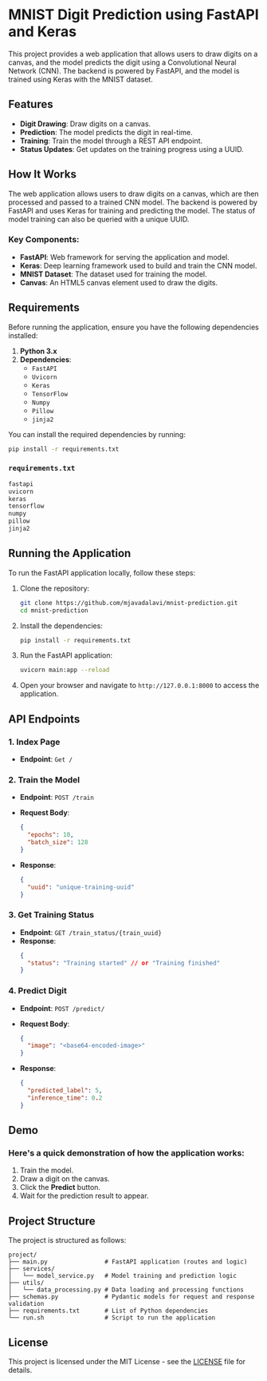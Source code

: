 
# MNIST Digit Prediction using FastAPI and Keras

This project provides a web application that allows users to draw digits on a canvas, and the model predicts the digit using a Convolutional Neural Network (CNN). The backend is powered by FastAPI, and the model is trained using Keras with the MNIST dataset.

## Features
- **Digit Drawing**: Draw digits on a canvas.
- **Prediction**: The model predicts the digit in real-time.
- **Training**: Train the model through a REST API endpoint.
- **Status Updates**: Get updates on the training progress using a UUID.

## How It Works

The web application allows users to draw digits on a canvas, which are then processed and passed to a trained CNN model. The backend is powered by FastAPI and uses Keras for training and predicting the model. The status of model training can also be queried with a unique UUID.

### Key Components:
- **FastAPI**: Web framework for serving the application and model.
- **Keras**: Deep learning framework used to build and train the CNN model.
- **MNIST Dataset**: The dataset used for training the model.
- **Canvas**: An HTML5 canvas element used to draw the digits.

## Requirements

Before running the application, ensure you have the following dependencies installed:

1. **Python 3.x**
2. **Dependencies**:
   - `FastAPI`
   - `Uvicorn`
   - `Keras`
   - `TensorFlow`
   - `Numpy`
   - `Pillow`
   -  `jinja2`

You can install the required dependencies by running:

```bash
pip install -r requirements.txt
```

### `requirements.txt`

```txt
fastapi
uvicorn
keras
tensorflow
numpy
pillow
jinja2
```

## Running the Application

To run the FastAPI application locally, follow these steps:

1. Clone the repository:

   ```bash
   git clone https://github.com/mjavadalavi/mnist-prediction.git
   cd mnist-prediction
   ```

2. Install the dependencies:

   ```bash
   pip install -r requirements.txt
   ```

3. Run the FastAPI application:

   ```bash
   uvicorn main:app --reload
   ```

4. Open your browser and navigate to `http://127.0.0.1:8000` to access the application.

## API Endpoints

### 1. **Index Page**

- **Endpoint**: `Get /`


### 2. **Train the Model**

- **Endpoint**: `POST /train`
- **Request Body**: 
  ```json
  {
    "epochs": 10,
    "batch_size": 128
  }
  ```

- **Response**: 
  ```json
  {
    "uuid": "unique-training-uuid"
  }
  ```

### 3. **Get Training Status**

- **Endpoint**: `GET /train_status/{train_uuid}`
- **Response**: 
  ```json
  {
    "status": "Training started" // or "Training finished"
  }
  ```

### 4. **Predict Digit**

- **Endpoint**: `POST /predict/`
- **Request Body**: 
  ```json
  {
    "image": "<base64-encoded-image>"
  }
  ```

- **Response**:
  ```json
  {
    "predicted_label": 5,
    "inference_time": 0.2
  }
  ```

## Demo

### Here's a quick demonstration of how the application works:

1. Train the model.
2. Draw a digit on the canvas.
3. Click the **Predict** button.
4. Wait for the prediction result to appear.

## Project Structure

The project is structured as follows:

```
project/
├── main.py                # FastAPI application (routes and logic)
├── services/
│   └── model_service.py   # Model training and prediction logic
├── utils/
│   └── data_processing.py # Data loading and processing functions
├── schemas.py             # Pydantic models for request and response validation
├── requirements.txt       # List of Python dependencies
└── run.sh                 # Script to run the application
```

## License

This project is licensed under the MIT License - see the [LICENSE](LICENSE) file for details.
